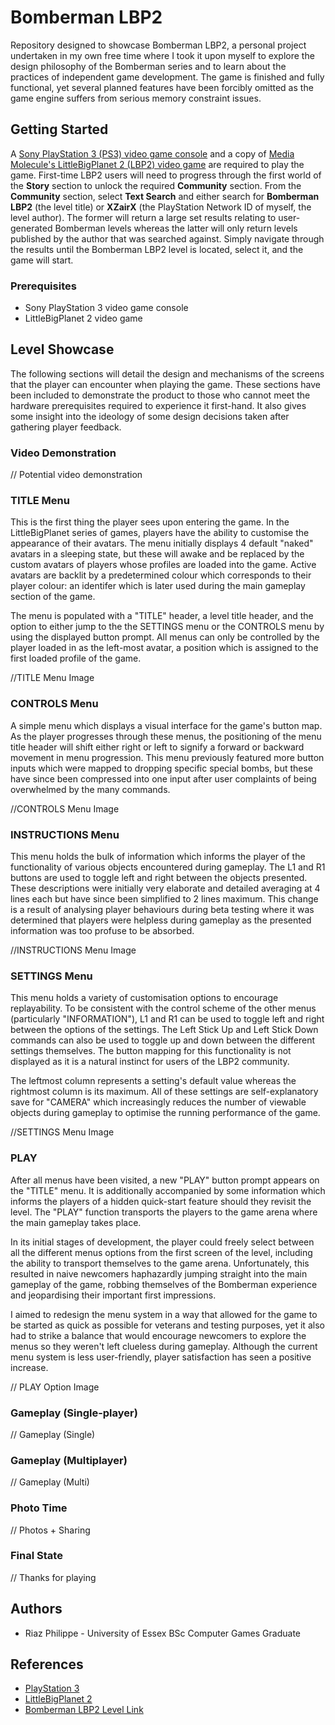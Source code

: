 # Bomberman LBP2
Repository designed to showcase Bomberman LBP2, a personal project undertaken in my own free time where I took it upon myself to explore the design philosophy of the Bomberman series and to learn about the practices of independent game development. The game is finished and fully functional, yet several planned features have been forcibly omitted as the game engine suffers from serious memory constraint issues.


## Getting Started
A [Sony PlayStation 3 (PS3) video game console](https://en.wikipedia.org/wiki/PlayStation_3) and a copy of [Media Molecule's LittleBigPlanet 2 (LBP2) video game](https://en.wikipedia.org/wiki/LittleBigPlanet_2) are required to play the game. First-time LBP2 users will need to progress through the first world of the **Story** section to unlock the required **Community** section. From the **Community** section, select **Text Search** and either search for **Bomberman LBP2** (the level title) or **XZairX** (the PlayStation Network ID of myself, the level author). The former will return a large set results relating to user-generated Bomberman levels whereas the latter will only return levels published by the author that was searched against. Simply navigate through the results until the Bomberman LBP2 level is located, select it, and the game will start.


### Prerequisites
* Sony PlayStation 3 video game console
* LittleBigPlanet 2 video game


## Level Showcase
The following sections will detail the design and mechanisms of the screens that the player can encounter when playing the game. These sections have been included to demonstrate the product to those who cannot meet the hardware prerequisites required to experience it first-hand. It also gives some insight into the ideology of some design decisions taken after gathering player feedback.


### Video Demonstration
// Potential video demonstration


### TITLE Menu
This is the first thing the player sees upon entering the game. In the LittleBigPlanet series of games, players have the ability to customise the appearance of their avatars. The menu initially displays 4 default "naked" avatars in a sleeping state, but these will awake and be replaced by the custom avatars of players whose profiles are loaded into the game. Active avatars are backlit by a predetermined colour which corresponds to their player colour: an identifer which is later used during the main gameplay section of the game.

The menu is populated with a "TITLE" header, a level title header, and the option to either jump to the the SETTINGS menu or the CONTROLS menu by using the displayed button prompt. All menus can only be controlled by the player loaded in as the left-most avatar, a position which is assigned to the first loaded profile of the game.

//TITLE Menu Image


### CONTROLS Menu
A simple menu which displays a visual interface for the game's button map. As the player progresses through these menus, the positioning of the menu title header will shift either right or left to signify a forward or backward movement in menu progression. This menu previously featured more button inputs which were mapped to dropping specific special bombs, but these have since been compressed into one input after user complaints of being overwhelmed by the many commands.

//CONTROLS Menu Image


### INSTRUCTIONS Menu
This menu holds the bulk of information which informs the player of the functionality of various objects encountered during gameplay. The L1 and R1 buttons are used to toggle left and right between the objects presented. These descriptions were initially very elaborate and detailed averaging at 4 lines each but have since been simplified to 2 lines maximum. This change is a result of analysing player behaviours during beta testing where it was determined that players were helpless during gameplay as the presented information was too profuse to be absorbed.

//INSTRUCTIONS Menu Image


### SETTINGS Menu
This menu holds a variety of customisation options to encourage replayability. To be consistent with the control scheme of the other menus (particularly "INFORMATION"), L1 and R1 can be used to toggle left and right between the options of the settings. The Left Stick Up and Left Stick Down commands can also be used to toggle up and down between the different settings themselves. The button mapping for this functionality is not displayed as it is a natural instinct for users of the LBP2 community.

The leftmost column represents a setting's default value whereas the rightmost column is its maximum. All of these settings are self-explanatory save for "CAMERA" which increasingly reduces the number of viewable objects during gameplay to optimise the running performance of the game.

//SETTINGS Menu Image


### PLAY
After all menus have been visited, a new "PLAY" button prompt appears on the "TITLE" menu. It is additionally accompanied by some information which informs the players of a hidden quick-start feature should they revisit the level. The "PLAY" function transports the players to the game arena where the main gameplay takes place.

In its initial stages of development, the player could freely select between all the different menus options from the first screen of the level, including the ability to transport themselves to the game arena. Unfortunately, this resulted in naive newcomers haphazardly jumping straight into the main gameplay of the game, robbing themselves of the Bomberman experience and jeopardising their important first impressions.
 
I aimed to redesign the menu system in a way that allowed for the game to be started as quick as possible for veterans and testing purposes, yet it also had to strike a balance that would encourage newcomers to explore the menus so they weren't left clueless during gameplay. Although the current menu system is less user-friendly, player satisfaction has seen a positive increase.

// PLAY Option Image


### Gameplay (Single-player)
// Gameplay (Single)


### Gameplay (Multiplayer)
// Gameplay (Multi)


### Photo Time
// Photos + Sharing


### Final State
// Thanks for playing


## Authors
* Riaz Philippe - University of Essex BSc Computer Games Graduate


## References
* [PlayStation 3](https://en.wikipedia.org/wiki/PlayStation_3)
* [LittleBigPlanet 2](https://en.wikipedia.org/wiki/LittleBigPlanet_2)
* [Bomberman LBP2 Level Link](https://lbp.me/v/q3q01np)

